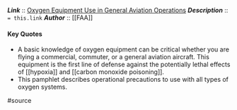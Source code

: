 ***Link***      :: [Oxygen Equipment Use in General Aviation Operations](https://www.faa.gov/pilots/safety/pilotsafetybrochures/media/oxygen_equipment.pdf)
***Description***      :: `= this.link`
***Author*** :: [[FAA]]

#### Key Quotes
* A basic knowledge of oxygen equipment can be critical whether you are flying a commercial, commuter, or a general aviation aircraft. This equipment is the first line of defense against the potentially lethal effects of [[hypoxia]] and [[carbon monoxide poisoning]].
* This pamphlet describes operational precautions to use with all types of oxygen systems.

#source
